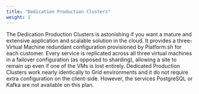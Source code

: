 ```yaml
---
title: "Dedication Production Clusters"
weight: 1
---
```


The Dedication Production Clusters is astonishing if you want a mature and extensive application and scalable solution in the cloud.
It provides a three-Virtual Machine redundant configuration provisioned by Platform.sh for each customer.  Every service is replicated across all three virtual machines in a failover configuration (as opposed to sharding), allowing a site to remain up even if one of the VMs is lost entirely.
Dedicated Production Clusters work nearly identically to Grid environments and it do not require extra configuration on the client-side.  However, the services PostgreSQL or Kafka are not available on this plan.